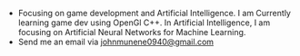 

- Focusing on game development and Artificial Intelligence. I am Currently learning game dev using OpenGl C++. In Artificial Intelligence, I am focusing on Artificial Neural Networks for Machine Learning. 
- Send me an email via johnmunene0940@gmail.com 
 
 
 
 
 
 
 
 
 



  
